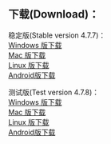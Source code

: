 
## 下载(Download)：
稳定版(Stable version 4.7.7)：  
[Windows 版下载](https://github.com/XX-net/XX-Net/releases/download/4.7.7/XX-Net-windows-4.7.7.7z)   
[Mac 版下载](https://github.com/XX-net/XX-Net/releases/download/4.7.7/XX-Net-mac-4.7.7.7z)  
[Linux 版下载](https://github.com/XX-net/XX-Net/archive/4.7.7.zip)  
[Android版下载](https://github.com/XX-net/XX-Net/releases/download/4.7.7/XX-Net-4.7.7.apk)  
 


测试版(Test version 4.7.8)：  
[Windows 版下载](https://github.com/XX-net/XX-Net/releases/download/4.7.8/XX-Net-windows-4.7.8.7z)   
[Mac 版下载](https://github.com/XX-net/XX-Net/releases/download/4.7.8/XX-Net-mac-4.7.8.7z)  
[Linux 版下载](https://github.com/XX-net/XX-Net/archive/4.7.8.zip)  
[Android版下载](https://github.com/XX-net/XX-Net/releases/download/4.7.8/XX-Net-4.7.8.apk)  
